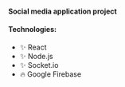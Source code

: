 #### Social media application project
#### Technologies: 
- ✨ React
- :sparkles: Node.js
- :sparkles: Socket.io
- 🔥 Google Firebase
